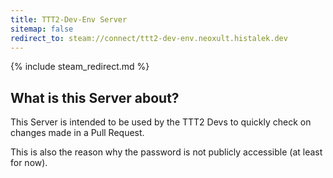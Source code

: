 ```yaml
---
title: TTT2-Dev-Env Server
sitemap: false
redirect_to: steam://connect/ttt2-dev-env.neoxult.histalek.dev
---
```


{% include steam_redirect.md %}

## What is this Server about?

This Server is intended to be used by the TTT2 Devs to quickly check on changes made in a Pull Request.

This is also the reason why the password is not publicly accessible (at least for now).
